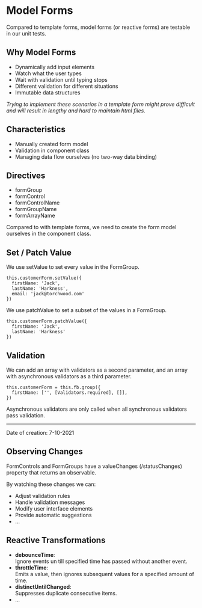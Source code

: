 # Model Forms

Compared to template forms, model forms (or reactive forms) are testable in our unit tests.

## Why Model Forms

- Dynamically add input elements
- Watch what the user types
- Wait with validation until typing stops
- Different validation for different situations
- Immutable data structures

_Trying to implement these scenarios in a template form might prove difficult and will result in lengthy and hard to maintain html files._

## Characteristics

- Manually created form model
- Validation in component class
- Managing data flow ourselves (no two-way data binding)

## Directives

- formGroup
- formControl
- formControlName
- formGroupName
- formArrayName

Compared to with template forms, we need to create the form model ourselves in the component class.

## Set / Patch Value

We use setValue to set every value in the FormGroup.

```
this.customerForm.setValue({
  firstName: 'Jack',
  lastName: 'Harkness',
  email: 'jack@torchwood.com'
})
```

We use patchValue to set a subset of the values in a FormGroup.

```
this.customerForm.patchValue({
  firstName: 'Jack',
  lastName: 'Harkness'
})
```

## Validation

We can add an array with validators as a second parameter, and an array with asynchronous validators as a third parameter.

```
this.customerForm = this.fb.group({
  firstName: ['', [Validators.required], []],
})
```

Asynchronous validators are only called when all synchronous validators pass validation.

---

Date of creation: 7-10-2021

## Observing Changes

FormControls and FormGroups have a valueChanges (/statusChanges) property that returns an observable.

By watching these changes we can:

- Adjust validation rules
- Handle validation messages
- Modify user interface elements
- Provide automatic suggestions
- ...

## Reactive Transformations

- **debounceTime**:  
  Ignore events un till specified time has passed without another event.
- **throttleTime**:  
  Emits a value, then ignores subsequent values for a specified amount of time.
- **distinctUntilChanged**:  
  Suppresses duplicate consecutive items.
- ...
